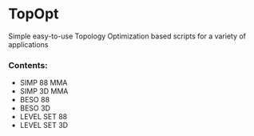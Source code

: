 # TopOpt
Simple easy-to-use Topology Optimization based scripts for a variety of applications 

### Contents:
- SIMP 88 MMA
- SIMP 3D MMA
- BESO 88
- BESO 3D
- LEVEL SET 88
- LEVEL SET 3D
